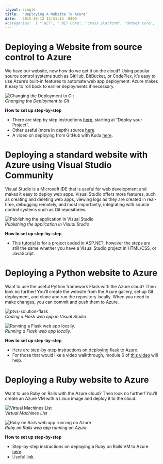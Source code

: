 ```yaml
---
layout: single
title:  "Deploying A Website To Azure"
date:   2015-10-12 15:51:13 -0400   
#categories:  [ ".NET", ".NET Core", "cross platform", "dotnet core", "github", "Open Source", "OSS" ]
---
```


# Deploying a Website from source control to Azure

We have our website, now how do we get it on the cloud? Using popular source control systems such as GitHub, BitBucket, or CodePlex, it’s easy to use Azure’s built-in features to automate web app deployment. Azure makes it easy to roll back to earlier deployments if necessary.

![Changing the Deployment to Git]({{site.url}}/assets/images/deploying_a_website_to_azure/azure5-disconnect.png)
<em style="display: block">Changing the Deployment to Git</em>

<!-- List -->
**How to set up step-by-step**
* There are step by step instructions [here](https://azure.microsoft.com/en-us/documentation/articles/web-sites-publish-source-control/), starting at “Deploy your Project”.
* Other useful (more in depth) source [here](https://www.asp.net/aspnet/overview/developing-apps-with-windows-azure/building-real-world-cloud-apps-with-windows-azure/source-control).
* A video on deploying from GitHub with Kudu [here](https://channel9.msdn.com/Shows/Azure-Friday/Deploying-to-Web-Sites-with-GitHub-using-Kudu-with-David-Ebbo).

 
# Deploying a standard website with Azure using Visual Studio Community

Visual Studio is a Microsoft IDE that is useful for web development and makes it easy to deploy web apps. Visual Studio offers more features, such as creating and deleting web apps, viewing logs as they are created in real-time, debugging remotely, and most importantly, integrating with source control systems such as Git repositories.

![Publishing the application in Visual Studio]({{site.url}}/assets/images/deploying_a_website_to_azure/choosepublish.png)
<em style="display: block">Publishing the application in Visual Studio</em>

**How to set up step-by-step**
* This [tutorial](https://azure.microsoft.com/en-us/documentation/articles/web-sites-dotnet-get-started/) is for a project coded in ASP.NET, however the steps are still the same whether you have a Visual Studio project in HTML/CSS, or JavaScript.

# Deploying a Python website to Azure

Want to use the useful Python framework Flask with the Azure cloud? Then look no further! You’ll create the website from the Azure gallery, set up Git deployment, and clone and run the repository locally. When you need to make changes, you can commit and push them to Azure.

![ptvs-solution-flask]({{site.url}}/assets/images/deploying_a_website_to_azure/ptvs-solution-flask.png)
<em style="display: block">Coding a Flask web app in Visual Studio</em>

![Running a Flask web app locally.]({{site.url}}/assets/images/deploying_a_website_to_azure/windows-browser-flask.png)
<em style="display: block">Running a Flask web app locally.</em>

<!-- List -->
**How to set up step-by-step**

* [Here](https://azure.microsoft.com/en-us/documentation/articles/web-sites-python-create-deploy-flask-app/) are step-by-step instructions on deploying flask to Azure.
* For those that would like a video walkthrough, module 6 of [this video](https://www.microsoftvirtualacademy.com/training-courses/introduction-to-creating-websites-using-python-and-flask) will help.

 
# Deploying a Ruby website to Azure

Want to use Ruby on Rails with the Azure cloud? Then look no further! You’ll create an Azure VM with a Linux image and deploy it to the cloud.

![Virtual Machines List]({{site.url}}/assets/images/deploying_a_website_to_azure/vmlist.png)
<em style="display: block">Virtual Machines List</em>

![Ruby on Rails web app running on Azure]({{site.url}}/assets/images/deploying_a_website_to_azure/basicrailscloud.png)
<em style="display: block">Ruby on Rails web app running on Azure</em>

<!-- List -->
**How to set up step-by-step**

* Step-by-step instructions on deploying a Ruby on Rails VM to Azure [here](https://azure.microsoft.com/en-us/documentation/articles/virtual-machines-ruby-rails-web-app-linux/).
* Useful [link](https://azure.microsoft.com/en-us/develop/ruby/).

